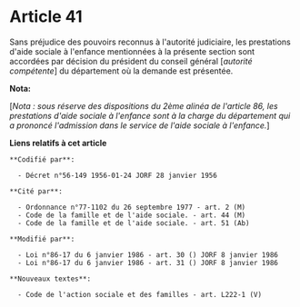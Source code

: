 # Article 41

Sans préjudice des pouvoirs reconnus à l'autorité judiciaire, les prestations d'aide sociale à l'enfance mentionnées à la
présente section sont accordées par décision du président du conseil général [*autorité compétente*] du département où la
demande est présentée.

**Nota:**

[*Nota : sous réserve des dispositions du 2ème alinéa de l'article 86, les prestations d'aide sociale à l'enfance sont à la
charge du département qui a prononcé l'admission dans le service de l'aide sociale à l'enfance.*]

**Liens relatifs à cet article**

	**Codifié par**:

	  - Décret n°56-149 1956-01-24 JORF 28 janvier 1956

	**Cité par**:

	  - Ordonnance n°77-1102 du 26 septembre 1977 - art. 2 (M)
	  - Code de la famille et de l'aide sociale. - art. 44 (M)
	  - Code de la famille et de l'aide sociale. - art. 51 (Ab)

	**Modifié par**:

	  - Loi n°86-17 du 6 janvier 1986 - art. 30 () JORF 8 janvier 1986
	  - Loi n°86-17 du 6 janvier 1986 - art. 31 () JORF 8 janvier 1986

	**Nouveaux textes**:

	  - Code de l'action sociale et des familles - art. L222-1 (V)
